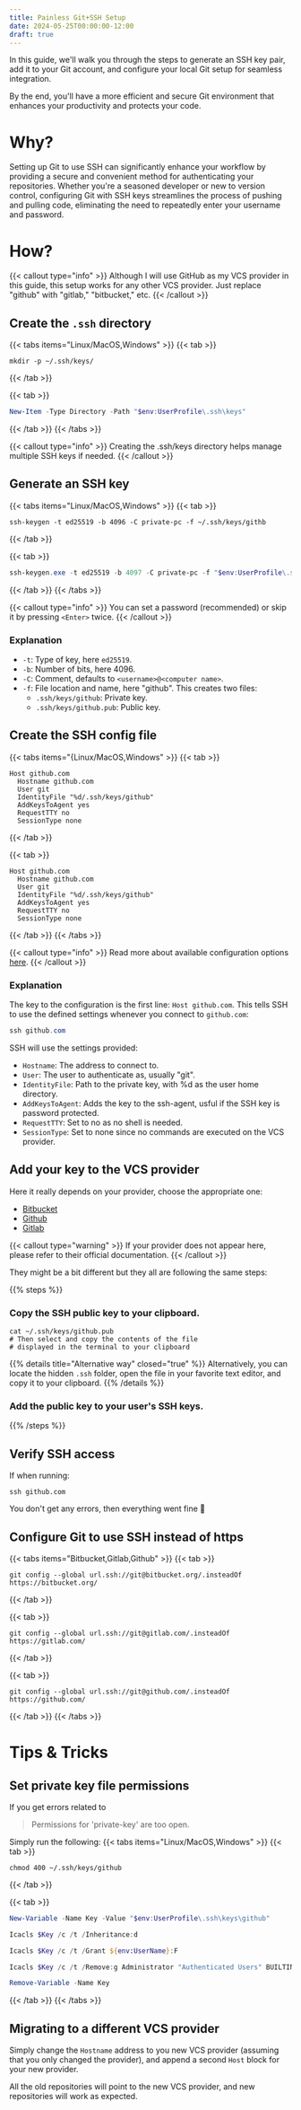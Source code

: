 ```yaml
---
title: Painless Git+SSH Setup
date: 2024-05-25T00:00:00-12:00
draft: true
---
```


In this guide, we'll walk you through the steps to generate an SSH key pair, add it to your Git account, and configure your local Git setup for seamless integration. 

By the end, you'll have a more efficient and secure Git environment that enhances your productivity and protects your code.

# Why?
Setting up Git to use SSH can significantly enhance your workflow by providing a secure and convenient method for authenticating your repositories. Whether you're a seasoned developer or new to version control, configuring Git with SSH keys streamlines the process of pushing and pulling code, eliminating the need to repeatedly enter your username and password.

# How?
{{< callout type="info" >}}
Although I will use GitHub as my VCS provider in this guide, this setup works for any other VCS provider. Just replace "github" with "gitlab," "bitbucket," etc.
{{< /callout >}}

## Create the `.ssh` directory 
{{< tabs items="Linux/MacOS,Windows" >}}
  {{< tab >}}
  ```shell
  mkdir -p ~/.ssh/keys/
  ```
  {{< /tab >}}

  {{< tab >}}
  ```powershell
  New-Item -Type Directory -Path "$env:UserProfile\.ssh\keys" 
  ```
  {{< /tab >}}
{{< /tabs >}}

{{< callout type="info" >}}
Creating the .ssh/keys directory helps manage multiple SSH keys if needed.
{{< /callout >}}

## Generate an SSH key
{{< tabs items="Linux/MacOS,Windows" >}}
  {{< tab >}}
  ```shell
  ssh-keygen -t ed25519 -b 4096 -C private-pc -f ~/.ssh/keys/githb
  ```
  {{< /tab >}}

  {{< tab >}}
  ```powershell
  ssh-keygen.exe -t ed25519 -b 4097 -C private-pc -f "$env:UserProfile\.ssh\keys\github" 
  ```
  {{< /tab >}}
{{< /tabs >}}

{{< callout type="info" >}}
You can set a password (recommended) or skip it by pressing `<Enter>` twice.
{{< /callout >}}

### Explanation
- `-t`: Type of key, here `ed25519`.
- `-b`: Number of bits, here 4096.
- `-C`: Comment, defaults to `<username>@<computer name>`.
- `-f`: File location and name, here "github". This creates two files:
  * `.ssh/keys/github`: Private key.
  * `.ssh/keys/github.pub`: Public key.

## Create the SSH config file
{{< tabs items="{Linux/MacOS,Windows" >}}
  {{< tab >}}
  ```ssh-config {linenos=table,linenostart=1,filename=".ssh/config"}
  Host github.com
    Hostname github.com
    User git
    IdentityFile "%d/.ssh/keys/github"
    AddKeysToAgent yes
    RequestTTY no
    SessionType none
  ```
  {{< /tab >}}

  {{< tab >}}
  ```ssh-config {linenos=table,linenostart=1,filename=".ssh\config"}
  Host github.com
    Hostname github.com
    User git
    IdentityFile "%d/.ssh/keys/github"
    AddKeysToAgent yes
    RequestTTY no
    SessionType none
  ```
  {{< /tab >}}
{{< /tabs >}}

{{< callout type="info" >}}
Read more about available configuration options [here](https://man.openbsd.org/ssh_config).
{{< /callout >}}

### Explanation
The key to the configuration is the first line: `Host github.com`. This tells SSH to use the defined settings whenever you connect to `github.com`:

```powershell
ssh github.com
```

SSH will use the settings provided:
- `Hostname`: The address to connect to.
- `User`: The user to authenticate as, usually "git".
- `IdentityFile`: Path to the private key, with %d as the user home directory.
- `AddKeysToAgent`: Adds the key to the ssh-agent, usful if the SSH key is password protected.
- `RequestTTY`: Set to no as no shell is needed.
- `SessionType`: Set to none since no commands are executed on the VCS provider.

## Add your key to the VCS provider
Here it really depends on your provider, choose the appropriate one:

- [Bitbucket](https://support.atlassian.com/bitbucket-cloud/docs/set-up-personal-ssh-keys-on-linux/#Provide-Bitbucket-Cloud-with-your-public-key)
- [Github](https://docs.github.com/en/authentication/connecting-to-github-with-ssh/adding-a-new-ssh-key-to-your-github-account#adding-a-new-ssh-key-to-your-account)
- [Gitlab](https://docs.gitlab.com/ee/user/ssh.html#add-an-ssh-key-to-your-gitlab-account)

{{< callout type="warning" >}}
If your provider does not appear here, please refer to their official documentation.
{{< /callout >}}

They might be a bit different but they all are following the same steps:

{{% steps %}}

### Copy the SSH public key to your clipboard.

```shell
cat ~/.ssh/keys/github.pub
# Then select and copy the contents of the file
# displayed in the terminal to your clipboard
```

{{% details title="Alternative way" closed="true" %}}
Alternatively, you can locate the hidden `.ssh` folder, open the file in your favorite text editor, and copy it to your clipboard.
{{% /details %}}

### Add the public key to your user's SSH keys.

{{% /steps %}}

## Verify SSH access
If when running:

```shell
ssh github.com
```

You don't get any errors, then everything went fine 🥳

## Configure Git to use SSH instead of https
{{< tabs items="Bitbucket,Gitlab,Github" >}}
  {{< tab >}}
  ```shell
  git config --global url.ssh://git@bitbucket.org/.insteadOf https://bitbucket.org/
  ```
  {{< /tab >}}

  {{< tab >}}
  ```shell
  git config --global url.ssh://git@gitlab.com/.insteadOf https://gitlab.com/
  ```
  {{< /tab >}}

  {{< tab >}}
  ```shell
  git config --global url.ssh://git@github.com/.insteadOf https://github.com/
  ```
  {{< /tab >}}
{{< /tabs >}}

# Tips & Tricks 
## Set private key file permissions 
If you get errors related to 
> Permissions for 'private-key' are too open.

Simply run the following:
{{< tabs items="Linux/MacOS,Windows" >}}
  {{< tab >}}
  ```shell
  chmod 400 ~/.ssh/keys/github
  ```
  {{< /tab >}}

  {{< tab >}}
  ```powershell
  New-Variable -Name Key -Value "$env:UserProfile\.ssh\keys\github"

  Icacls $Key /c /t /Inheritance:d

  Icacls $Key /c /t /Grant ${env:UserName}:F

  Icacls $Key /c /t /Remove:g Administrator "Authenticated Users" BUILTIN\Administrators BUILTIN Everyone System Users

Remove-Variable -Name Key
  ```
  {{< /tab >}}
{{< /tabs >}}

## Migrating to a different VCS provider 
Simply change the `Hostname` address to you new VCS provider (assuming that you only changed the provider), and append a second `Host` block for your new provider.

All the old repositories will point to the new VCS provider, and new repositories will work as expected.

